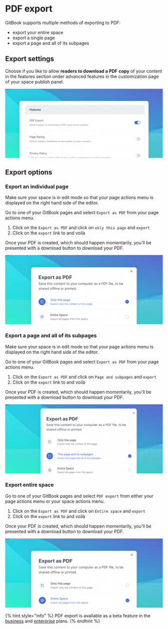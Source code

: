 # PDF export

GitBook supports multiple methods of exporting to PDF:

* export your entire space
* export a single page
* export a page and all of its subpages

## Export settings

Choose if you like to allow **readers to download a PDF** **copy** of your content in the features section under advanced features in the customization page of your space publish panel.

![](<../.gitbook/assets/Export to PDF.png>)

## Export options

### Export an individual page

Make sure your space is in edit mode so that your page actions menu is displayed on the right hand side of the editor.

Go to one of your GitBook pages and select `Export as PDF` from your page actions menu.

1. Click on the `Export as PDF` and click on `only this page` and `export`
2. Click on the `export` link to and voilà

Once your PDF is created, which should happen momentarily, you'll be presented with a download button to download your PDF.

![](<../.gitbook/assets/PDF Modal - Page.png>)

### Export a page and all of its subpages

Make sure your space is in edit mode so that your page actions menu is displayed on the right hand side of the editor.

Go to one of your GitBook pages and select `Export as PDF` from your page actions menu.

1. Click on the `Export as PDF` and click on `Page and subpages` and `export`
2. Click on the `export` link to and voilà

Once your PDF is created, which should happen momentarily, you'll be presented with a download button to download your PDF.

![](<../.gitbook/assets/PDF Modal - Subpages.png>)

### Export entire space

Go to one of your GitBook pages and select `PDF export` from either your page actions menu or your space actions menu.

1. Click on the `Export as PDF` and click on `Entire space` and `export`
2. Click on the `export` link to and voilà

Once your PDF is created, which should happen momentarily, you'll be presented with a download button to download your PDF.

![](<../.gitbook/assets/PDF Modal - Space (1).png>)

{% hint style="info" %}
PDF export is available as a beta feature in the [business](../organizations/billing/plans/#business-plan) and [enterprise](../organizations/billing/plans/#our-pricing-plans) plans.
{% endhint %}
